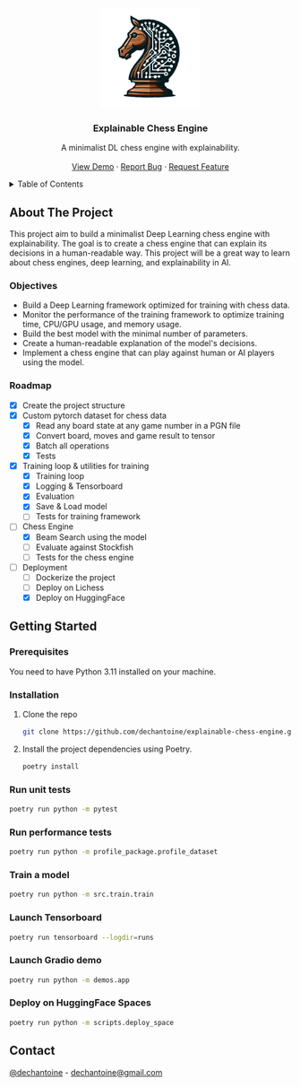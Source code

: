 <!-- PROJECT LOGO -->
<br />
<div align="center">
  <a href="https://github.com/dechantoine/explainable-chess-engine">
    <img src="images/xplainable.png" alt="Logo" width="180" height="180">
  </a>

  <h3 align="center">Explainable Chess Engine</h3>

  <p align="center">
    A minimalist DL chess engine with explainability.
    <br />
    <br />
    <a href="https://huggingface.co/spaces/dechantoine/explainable-chess-engine">View Demo</a>
    ·
    <a href="https://github.com/dechantoine/explainable-chess-engine">Report Bug</a>
    ·
    <a href="https://github.com/dechantoine/explainable-chess-engine">Request Feature</a>
  </p>
</div>

<!-- TABLE OF CONTENTS -->
<details>
  <summary>Table of Contents</summary>
  <ol>
    <li>
      <a href="#about-the-project">About The Project</a>
      <ul>
        <li><a href="#objectives">Objectives</a></li>
        <li><a href="#roadmap">Roadmap</a></li>
      </ul>
    </li>
    <li>
      <a href="#getting-started">Getting Started</a>
      <ul>
        <li><a href="#prerequisites">Prerequisites</a></li>
        <li><a href="#installation">Installation</a></li>
      </ul>
    </li>
    <li><a href="#usage">Usage</a></li>
    <li><a href="#license">License</a></li>
    <li><a href="#contact">Contact</a></li>
  </ol>
</details>

<!-- ABOUT -->

## About The Project

This project aim to build a minimalist Deep Learning chess engine with explainability.
The goal is to create a chess engine that can explain its decisions in a human-readable way.
This project will be a great way to learn about chess engines, deep learning, and explainability in AI.

### Objectives

- Build a Deep Learning framework optimized for training with chess data.
- Monitor the performance of the training framework to optimize training time, CPU/GPU usage, and memory usage.
- Build the best model with the minimal number of parameters.
- Create a human-readable explanation of the model's decisions.
- Implement a chess engine that can play against human or AI players using the model.

### Roadmap

- [x] Create the project structure
- [x] Custom pytorch dataset for chess data
  - [x] Read any board state at any game number in a PGN file
  - [x] Convert board, moves and game result to tensor
  - [x] Batch all operations
  - [x] Tests
- [x] Training loop & utilities for training
  - [x] Training loop
  - [x] Logging & Tensorboard
  - [x] Evaluation
  - [x] Save & Load model
  - [ ] Tests for training framework
- [ ] Chess Engine
  - [x] Beam Search using the model
  - [ ] Evaluate against Stockfish
  - [ ] Tests for the chess engine
- [ ] Deployment
  - [ ] Dockerize the project
  - [ ] Deploy on Lichess
  - [x] Deploy on HuggingFace

<!-- GETTING STARTED -->

## Getting Started

### Prerequisites

You need to have Python 3.11 installed on your machine.

### Installation

1. Clone the repo
   ```sh
   git clone https://github.com/dechantoine/explainable-chess-engine.git
   ```
2. Install the project dependencies using Poetry.
   ```sh
   poetry install
   ```

### Run unit tests

```sh
poetry run python -m pytest
```

### Run performance tests

```sh
poetry run python -m profile_package.profile_dataset
```

### Train a model

```sh
poetry run python -m src.train.train
```

### Launch Tensorboard

```sh
poetry run tensorboard --logdir=runs
```

### Launch Gradio demo

```sh
poetry run python -m demos.app
```

### Deploy on HuggingFace Spaces

```sh
poetry run python -m scripts.deploy_space
```

<!-- CONTACT -->

## Contact

[@dechantoine](https://twitter.com/AI_bIAses) - dechantoine@gmail.com
